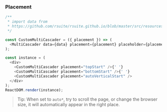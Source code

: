 ### Placement

<!--start-code-->

```js
/**
 * import data from
 * https://github.com/rsuite/rsuite.github.io/blob/master/src/resources/data/province-simplified.js
 */

const CustomMultiCascader = ({ placement }) => (
  <MultiCascader data={data} placement={placement} placeholder={placement} />
);

const instance = (
  <div>
    <CustomMultiCascader placement="topStart" />{' '}
    <CustomMultiCascader placement="bottomStart" />{' '}
    <CustomMultiCascader placement="autoVerticalStart" />
  </div>
);
ReactDOM.render(instance);
```

<!--end-code-->

> Tip: When set to `auto*`, try to scroll the page, or change the browser size, it will automatically appear in the right place.
